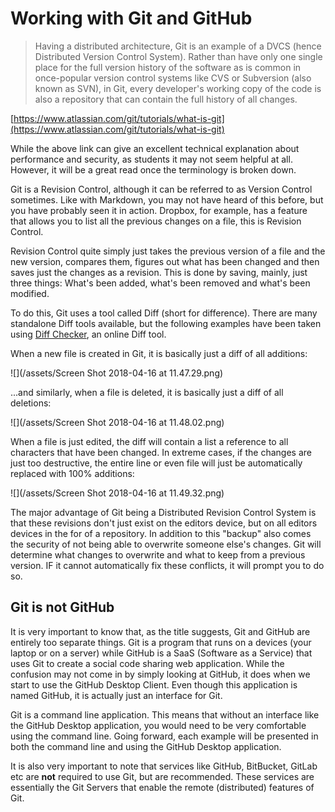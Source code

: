 # Working with Git and GitHub

> Having a distributed architecture, Git is an example of a DVCS \(hence Distributed Version Control System\). Rather than have only one single place for the full version history of the software as is common in once-popular version control systems like CVS or Subversion \(also known as SVN\), in Git, every developer's working copy of the code is also a repository that can contain the full history of all changes.

[https://www.atlassian.com/git/tutorials/what-is-git](https://www.atlassian.com/git/tutorials/what-is-git)

While the above link can give an excellent technical explanation about performance and security, as students it may not seem helpful at all. However, it will be a great read once the terminology is broken down.

Git is a Revision Control, although it can be referred to as Version Control sometimes. Like with Markdown, you may not have heard of this before, but you have probably seen it in action. Dropbox, for example, has a feature that allows you to list all the previous changes on a file, this is Revision Control.

Revision Control quite simply just takes the previous version of a file and the new version, compares them, figures out what has been changed and then saves just the changes as a revision. This is done by saving, mainly, just three things: What's been added, what's been removed and what's been modified.

To do this, Git uses a tool called Diff \(short for difference\). There are many standalone Diff tools available, but the following examples have been taken using [Diff Checker](https://www.diffchecker.com/diff), an online Diff tool.

When a new file is created in Git, it is basically just a diff of all additions:

![](/assets/Screen Shot 2018-04-16 at 11.47.29.png)

...and similarly, when a file is deleted, it is basically just a diff of all deletions:

![](/assets/Screen Shot 2018-04-16 at 11.48.02.png)

When a file is just edited, the diff will contain a list a reference to all characters that have been changed. In extreme cases, if the changes are just too destructive, the entire line or even file will just be automatically replaced with 100% additions:

![](/assets/Screen Shot 2018-04-16 at 11.49.32.png)

The major advantage of Git being a Distributed Revision Control System is that these revisions don't just exist on the editors device, but on all editors devices in the for of a repository. In addition to this "backup" also comes the security of not being able to overwrite someone else's changes. Git will determine what changes to overwrite and what to keep from a previous version. IF it cannot automatically fix these conflicts, it will prompt you to do so.

## Git is not GitHub

It is very important to know that, as the title suggests, Git and GitHub are entirely too separate things. Git is a program that runs on a devices \(your laptop or on a server\) while GitHub is a SaaS \(Software as a Service\) that uses Git to create a social code sharing web application. While the confusion may not come in by simply looking at GitHub, it does when we start to use the GitHub Desktop Client. Even though this application is named GitHub, it is actually just an interface for Git.

Git is a command line application. This means that without an interface like the GitHub Desktop application, you would need to be very comfortable using the command line. Going forward, each example will be presented in both the command line and using the GitHub Desktop application.

It is also very important to note that services like GitHub, BitBucket, GitLab etc are **not** required to use Git, but are recommended. These services are essentially the Git Servers that enable the remote \(distributed\) features of Git.



